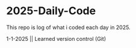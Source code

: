 # 2025-Daily-Code
This repo is log of what i coded each day in 2025.

1-1-2025 || Learned version control (Git)



